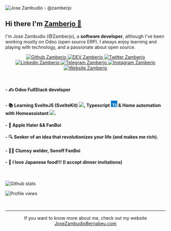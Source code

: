 ![Jose Zambudio - @zamberjo ](https://pbs.twimg.com/profile_banners/178021944/1574719281/1500x500)

## Hi there I'm <a href="https://josezambudiobernabeu.com" target="_blank">Zamberjo 👋</a>

I'm Jose Zambudio (@Zamberjo), a **software developer**, although I've been working mostly on Odoo (open source ERP). I always enjoy learning and playing with technology, and a passionate about open source.
<p align="center">
  <a href="https://github.com/Zamberjo">
    <img alt="Github Zamberjo" width="40" src="https://cdn.jsdelivr.net/npm/simple-icons@3.0.1/icons/github.svg" />
  </a>
  <a href="https://dev.to/Zamberjo">
    <img alt="DEV Zamberjo" width="40" src="https://cdn.jsdelivr.net/npm/simple-icons@3.0.1/icons/dev-dot-to.svg" />
  </a>
  <a href="https://twitter.com/zamberjo">
    <img alt="Twitter Zamberjo" width="40" src="https://cdn.jsdelivr.net/npm/simple-icons@v3/icons/twitter.svg" />
  </a>
  <a href="https://www.linkedin.com/in/zamberjo/">
    <img alt="Linkedin Zamberjo" width="40" src="https://cdn.jsdelivr.net/npm/simple-icons@v3/icons/linkedin.svg" />
  </a>
  <a href="https://t.me/zamberjo">
    <img alt="Telegram Zamberjo" width="40" src="https://cdn.jsdelivr.net/npm/simple-icons@v3/icons/telegram.svg" />
  </a>
  <a href="https://www.instagram.com/zamberjo/">
    <img alt="Instagram Zamberjo" width="40" src="https://cdn.jsdelivr.net/npm/simple-icons@v3/icons/instagram.svg" />
  </a>
  <a href="https://josezambudiobernabeu.com">
    <img alt="Website Zamberjo" width="40" src="https://cdn.jsdelivr.net/npm/simple-icons@3.0.1/icons/icloud.svg" />
  </a>
</p>

<br/>

#### - ✍️ Odoo FullStack developer
#### - 📚 Learning SvelteJS (SvelteKit)  <code><img height="20" src="https://github.com/sveltejs.png?s=20"></code>, Typescript <code><img height="20" src="https://raw.githubusercontent.com/github/explore/80688e429a7d4ef2fca1e82350fe8e3517d3494d/topics/typescript/typescript.png"></code> & Home automation with Homeassistant <code><img height="20" src="https://avatars3.githubusercontent.com/u/23041403?v=4"></code>.
#### - 🍎 Apple Hater && FanBoi
#### - 🔍 Seeker of an idea that revolutionizes your life (and makes me rich).
#### - 👨‍🏭 Clumsy welder, Sonoff FanBoi
#### - 🍣 I love Japanese food!!! (I accept dinner invitations)

<br/>

![Github stats](https://github-readme-stats.vercel.app/api?username=zamberjo&show_icons=true&hide_border=true&title_color=ea4335&icon_color=ea4335)

![Profile views](https://gpvc.arturio.dev/Zamberjo)  

<br/>
<hr/>

<p align="center">
If you want to know more about me, check out my website <a href="https://josezambudiobernabeu.com" target="_blank">JoseZambudioBernabeu.com</a>
</p>
